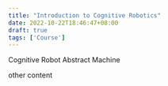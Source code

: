 ```yaml
---
title: "Introduction to Cognitive Robotics"
date: 2022-10-22T18:46:47+08:00
draft: true
tags: ['Course']
---
```


Cognitive Robot Abstract Machine

<!--more-->


other content
